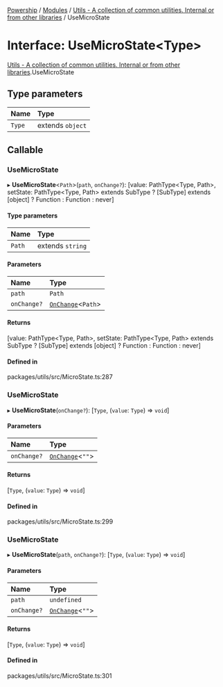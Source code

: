 [Powership](../README.md) / [Modules](../modules.md) / [Utils - A collection of common utilities. Internal or from other libraries](../modules/Utils___A_collection_of_common_utilities__Internal_or_from_other_libraries.md) / UseMicroState

# Interface: UseMicroState<Type\>

[Utils - A collection of common utilities. Internal or from other libraries](../modules/Utils___A_collection_of_common_utilities__Internal_or_from_other_libraries.md).UseMicroState

## Type parameters

| Name | Type |
| :------ | :------ |
| `Type` | extends `object` |

## Callable

### UseMicroState

▸ **UseMicroState**<`Path`\>(`path`, `onChange?`): [value: PathType<Type, Path\>, setState: PathType<Type, Path\> extends SubType ? [SubType] extends [object] ? Function : Function : never]

#### Type parameters

| Name | Type |
| :------ | :------ |
| `Path` | extends `string` |

#### Parameters

| Name | Type |
| :------ | :------ |
| `path` | `Path` |
| `onChange?` | [`OnChange`](Utils___A_collection_of_common_utilities__Internal_or_from_other_libraries.OnChange.md)<`Path`\> |

#### Returns

[value: PathType<Type, Path\>, setState: PathType<Type, Path\> extends SubType ? [SubType] extends [object] ? Function : Function : never]

#### Defined in

packages/utils/src/MicroState.ts:287

### UseMicroState

▸ **UseMicroState**(`onChange?`): [`Type`, (`value`: `Type`) => `void`]

#### Parameters

| Name | Type |
| :------ | :------ |
| `onChange?` | [`OnChange`](Utils___A_collection_of_common_utilities__Internal_or_from_other_libraries.OnChange.md)<``""``\> |

#### Returns

[`Type`, (`value`: `Type`) => `void`]

#### Defined in

packages/utils/src/MicroState.ts:299

### UseMicroState

▸ **UseMicroState**(`path`, `onChange?`): [`Type`, (`value`: `Type`) => `void`]

#### Parameters

| Name | Type |
| :------ | :------ |
| `path` | `undefined` |
| `onChange?` | [`OnChange`](Utils___A_collection_of_common_utilities__Internal_or_from_other_libraries.OnChange.md)<``""``\> |

#### Returns

[`Type`, (`value`: `Type`) => `void`]

#### Defined in

packages/utils/src/MicroState.ts:301
